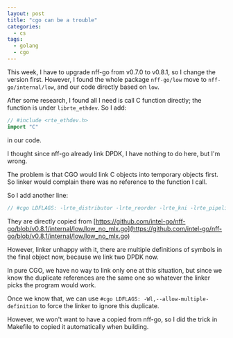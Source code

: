 ```yaml
---
layout: post
title: "cgo can be a trouble"
categories:
  - cs
tags:
  - golang
  - cgo
---
```


This week, I have to upgrade nff-go from v0.7.0 to v0.8.1, so I change the version first. However, I found the whole package `nff-go/low` move to `nff-go/internal/low`, and our code directly based on `low`.

After some research, I found all I need is call C function directly; the function is under `librte_ethdev`. So I add:

```go
// #include <rte_ethdev.h>
import "C"
```

in our code.

I thought since nff-go already link DPDK, I have nothing to do here, but I'm wrong.

The problem is that CGO would link C objects into temporary objects first. So linker would complain there was no reference to the function I call.

So I add another line:

```go
// #cgo LDFLAGS: -lrte_distributor -lrte_reorder -lrte_kni -lrte_pipeline -lrte_table -lrte_port -lrte_timer -lrte_jobstats -lrte_lpm -lrte_power -lrte_acl -lrte_meter -lrte_sched -lrte_vhost -lrte_ip_frag -lrte_cfgfile -Wl,--whole-archive -Wl,--start-group -lrte_kvargs -lrte_mbuf -lrte_hash -lrte_ethdev -lrte_mempool -lrte_ring -lrte_mempool_ring -lrte_eal -lrte_cmdline -lrte_net -lrte_bus_pci -lrte_pci -lrte_bus_vdev -lrte_timer -lrte_pmd_bond -lrte_pmd_vmxnet3_uio -lrte_pmd_virtio -lrte_pmd_cxgbe -lrte_pmd_enic -lrte_pmd_i40e -lrte_pmd_fm10k -lrte_pmd_ixgbe -lrte_pmd_e1000 -lrte_pmd_ena -lrte_pmd_ring -lrte_pmd_af_packet -lrte_pmd_null -Wl,--end-group -Wl,--no-whole-archive -lrt -lm -ldl -lnuma
```

They are directly copied from [https://github.com/intel-go/nff-go/blob/v0.8.1/internal/low/low_no_mlx.go](https://github.com/intel-go/nff-go/blob/v0.8.1/internal/low/low_no_mlx.go)

However, linker unhappy with it, there are multiple definitions of symbols in the final object now, because we link two DPDK now.

In pure CGO, we have no way to link only one at this situation, but since we know the duplicate references are the same one so whatever the linker picks the program would work.

Once we know that, we can use `#cgo LDFLAGS: -Wl,--allow-multiple-definition` to force the linker to ignore this duplicate.

However, we won't want to have a copied from nff-go, so I did the trick in Makefile to copied it automatically when building.<Paste>
